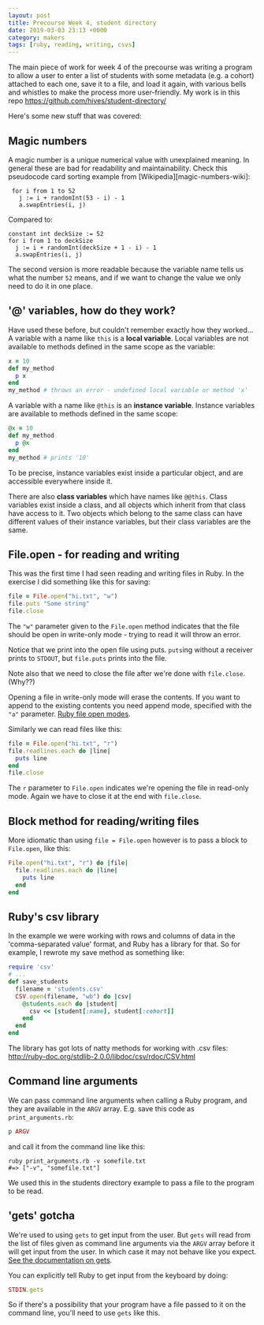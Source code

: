 ```yaml
---
layout: post
title: Precourse Week 4, student directory
date: 2019-03-03 23:13 +0000
category: makers
tags: [ruby, reading, writing, csvs]
---
```


The main piece of work for week 4 of the precourse was writing a program to
allow a user to enter a list of students with some metadata (e.g. a cohort)
attached to each one, save it to a file, and load it again, with various bells
and whistles to make the process more user-friendly. My work is in this repo
<https://github.com/hives/student-directory/>

Here's some new stuff that was covered:

## Magic numbers

A magic number is a unique numerical value with unexplained meaning. In general
these are bad for readability and maintainability. Check this pseudocode card
sorting example from [Wikipedia][magic-numbers-wiki]:

```
 for i from 1 to 52
   j := i + randomInt(53 - i) - 1
   a.swapEntries(i, j)
```

Compared to:

```
constant int deckSize := 52
for i from 1 to deckSize
  j := i + randomInt(deckSize + 1 - i) - 1
  a.swapEntries(i, j)
```

The second version is more readable because the variable name tells us what the
number `52` means, and if we want to change the value we only need to do it in
one place.

## '@' variables, how do they work?

Have used these before, but couldn't remember exactly how they worked... A
variable with a name like `this` is a **local variable**. Local variables are
not available to methods defined in the same scope as the variable:

```ruby
x = 10
def my_method
  p x
end
my_method # throws an error - undefined local variable or method 'x'
```

A variable with a name like `@this` is an **instance variable**. Instance
variables are available to methods defined in the same scope:

```ruby
@x = 10
def my_method
  p @x
end
my_method # prints '10'
```

To be precise, instance variables exist inside a particular object, and are
accessible everywhere inside it.

There are also **class variables** which have names like `@@this`. Class
variables exist inside a class, and all objects which inherit from that class
have access to it. Two objects which belong to the same class can have different
values of their instance variables, but their class variables are the same.

## File.open - for reading and writing

This was the first time I had seen reading and writing files in Ruby. In the
exercise I did something like this for saving:

```ruby
file = File.open("hi.txt", "w")
file.puts "Some string"
file.close
```

The `"w"` parameter given to the `File.open` method indicates that the file
should be open in write-only mode - trying to read it will throw an error.

Notice that we print into the open file using puts. `puts`ing without a
receiver prints to `STDOUT`, but `file.puts` prints into the file.

Note also that we need to close the file after we're done with `file.close`.
(Why??)

Opening a file in write-only mode will erase the contents. If you want to append
to the existing contents you need append mode, specified with the `"a"`
parameter. [Ruby file open modes].

Similarly we can read files like this:

```ruby
file = File.open("hi.txt", "r")
file.readlines.each do |line|
  puts line
end
file.close
```

The `r` parameter to `File.open` indicates we're opening the file in read-only
mode. Again we have to close it at the end with `file.close`.

## Block method for reading/writing files

More idiomatic than using `file = File.open` however is to pass a block to
`File.open`, like this:

```ruby
File.open("hi.txt", "r") do |file|
  file.readlines.each do |line|
    puts line
  end
end
```

## Ruby's csv library

In the example we were working with rows and columns of data in the
'comma-separated value' format, and Ruby has a library for that. So for example,
I rewrote my save method as something like:

```ruby
require 'csv'
# ...
def save_students
  filename = 'students.csv'
  CSV.open(filename, "wb") do |csv|
    @students.each do |student|
      csv << [student[:name], student[:cohort]]
    end
  end
end
```

The library has got lots of natty methods for working with .csv files:
<http://ruby-doc.org/stdlib-2.0.0/libdoc/csv/rdoc/CSV.html>


## Command line arguments

We can pass command line arguments when calling a Ruby program, and they are
available in the `ARGV` array. E.g. save this code as `print_arguments.rb`:

```ruby
p ARGV
```

and call it from the command line like this:

```shell
ruby print_arguments.rb -v somefile.txt
#=> ["-v", "somefile.txt"]
```

We used this in the students directory example to pass a file to the program to
be read.

## 'gets' gotcha

We're used to using `gets` to get input from the user. But `gets` will read from
the list of files given as command line arguments via the `ARGV` array before it
will get input from the user. In which case it may not behave like you expect.
[See the documentation on gets][gets-docs].

You can explicitly tell Ruby to get input from the keyboard by doing:

```ruby
STDIN.gets
```

So if there's a possibility that your program have a file passed to it on the
command line, you'll need to use `gets` like this.

[Ruby file open modes]:https://ruby-doc.org/core-2.2.2/IO.html#method-c-new-label-IO+Open+Mode
[gets-docs]:http://ruby-doc.org/core-2.3.1/Kernel.html#method-i-gets
